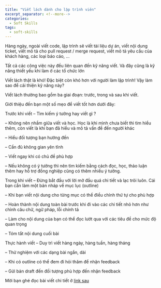 ```yaml
---
title: "Viết lách dành cho lập trình viên"
excerpt_separator: <!--more-->
categories:
  - Soft Skills
tags:
  - soft-skills
---
```


Hàng ngày, ngoài viết code, lập trình sẽ viết tài liệu dự án, viết nội dung ticket, viết mô tả cho pull request / merge request, viết mô tả yêu cầu của khách hàng, các loại báo cáo, …

Tất cả các công việc này đều liên quan đến kỹ năng viết.
Và đây cũng là kỹ năng thiết yếu khi làm ở các tổ chức lớn

Viết lách thật là khó!
Đặc biệt còn khó hơn với người làm lập trình!
Vậy làm sao để cải thiện kỹ năng này?

Viết lách thường bao gồm ba giai đoạn: trước, trong và sau khi viết.

Giới thiệu đến bạn một số mẹo để viết tốt hơn dưới đây:

Trước khi viết
– Tìm kiếm ý tưởng hay viết gì ?

– Không nên nhầm giữa viết và học. Học là khi mình chưa biết thì tìm hiểu thêm, còn viết là khi bạn đã hiểu và mô tả vấn đề đến người khác

– Hiểu đối tượng bạn hướng đến

– Cần đủ không gian yên tĩnh

– Viết ngay khi có chủ đề phù hợp

– Nếu không có ý tưởng thì nên tìm kiếm bằng cách đọc, học, thảo luận thêm hay hỗ trợ đồng nghiệp cũng có thêm nhiều ý tưởng.

Trong khi viết
– Đừng bắt đầu với lời mở đầu quá chi tiết và lạc trôi luôn. Cái bạn cần làm một bản nháp về mục lục (outline)

– Khi bạn viết nội dung cho từng mục có thể điều chỉnh thứ tự cho phù hợp

– Hoàn thành nội dung toàn bài trước khi đi vào các chi tiết nhỏ hơn như chỉnh câu chữ, ngữ pháp, lỗi chính tả

– Làm cho nội dung của bạn có thể đọc lướt qua với các tiêu đề cho mức độ quan trọng

– Tóm tắt nội dung cuối bài

Thực hành viết
– Duy trì viết hàng ngày, hàng tuần, hàng tháng

– Thử nghiệm với các dạng bài ngắn, dài

– Khi có outline có thể đem đi hỏi thăm để nhận feedback

– Gửi bản draft đến đối tượng phù hợp đến nhận feedback

Mời bạn ghé đọc bài viết chi tiết ở [link sau](https://www.heinrichhartmann.com/posts/writing/)